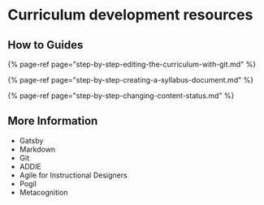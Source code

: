# Curriculum development resources

## How to Guides

{% page-ref page="step-by-step-editing-the-curriculum-with-git.md" %}

{% page-ref page="step-by-step-creating-a-syllabus-document.md" %}

{% page-ref page="step-by-step-changing-content-status.md" %}

## More Information

* Gatsby
* Markdown
* Git
* ADDIE
* Agile for Instructional Designers
* Pogil
* Metacognition



